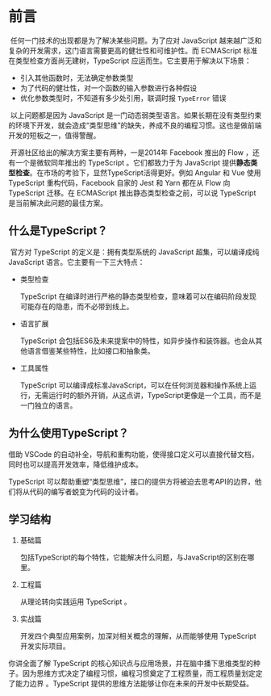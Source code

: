 # 前言

​	任何一门技术的出现都是为了解决某些问题。为了应对 JavaScript 越来越广泛和复杂的开发需求，这门语言需要更高的健壮性和可维护性。而 ECMAScript 标准在类型检查方面尚无建树，TypeScript 应运而生。它主要用于解决以下场景：

- 引入其他函数时，无法确定参数类型
- 为了代码的健壮性，对一个函数的输入参数进行各种假设
- 优化参数类型时，不知道有多少处引用，联调时报 `TypeError` 错误

​	以上问题都是因为 JavaScript 是一门动态弱类型语言。如果长期在没有类型约束的环境下开发，就会造成“类型思维”的缺失，养成不良的编程习惯。这也是做前端开发的短板之一，值得警醒。

​	开源社区给出的解决方案主要有两种，一是2014年 Facebook 推出的 Flow ，还有一个是微软同年推出的 TypeScript 。它们都致力于为 JavaScript 提供**静态类型检查**。在市场的考验下，显然TypeScript活得更好。例如 Angular 和 Vue 使用 TypeScript 重构代码，Facebook 自家的 Jest 和 Yarn 都在从 Flow 向 TypeScript 迁移。在 ECMAScript 推出静态类型检查之前，可以说 TypeScript 是当前解决此问题的最佳方案。

## 什么是TypeScript？

​	官方对 TypeScript 的定义是：拥有类型系统的 JavaScript 超集，可以编译成纯 JavaScript 语言。它主要有一下三大特点：

- 类型检查

  TypeScript 在编译时进行严格的静态类型检查，意味着可以在编码阶段发现可能存在的隐患，而不必带到线上。

- 语言扩展

  TypeScript 会包括ES6及未来提案中的特性，如异步操作和装饰器。也会从其他语言借鉴某些特性，比如接口和抽象类。

- 工具属性

  TypeScript 可以编译成标准JavaScript，可以在任何浏览器和操作系统上运行，无需运行时的额外开销，从这点讲，TypeScript更像是一个工具，而不是一门独立的语言。

## 为什么使用TypeScript？

借助 VSCode 的自动补全，导航和重构功能，使得接口定义可以直接代替文档，同时也可以提高开发效率，降低维护成本。

TypeScript 可以帮助重塑“类型思维”，接口的提供方将被迫去思考API的边界，他们将从代码的编写者蜕变为代码的设计者。

## 学习结构

1. 基础篇

   包括TypeScript的每个特性，它能解决什么问题，与JavaScript的区别在哪里。

2. 工程篇

   从理论转向实践运用 TypeScript 。

3. 实战篇

   开发四个典型应用案例，加深对相关概念的理解，从而能够使用 TypeScript 开发实际项目。



你讲全面了解 TypeScript 的核心知识点与应用场景，并在脑中播下思维类型的种子。因为思维方式决定了编程习惯，编程习惯奠定了工程质量，而工程质量划定定了能力边界 。TypeScript 提供的思维方法能够让你在未来的开发中长期受益。



